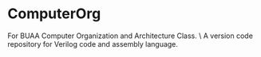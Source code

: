 # ComputerOrg
For BUAA  Computer Organization and Architecture Class. \\
A version code repository for Verilog code and assembly language.

